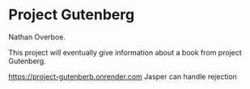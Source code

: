 # Project Gutenberg

Nathan Overboe.

This project will eventually give information about a book from project Gutenberg.

https://project-gutenberb.onrender.com
Jasper can handle rejection
